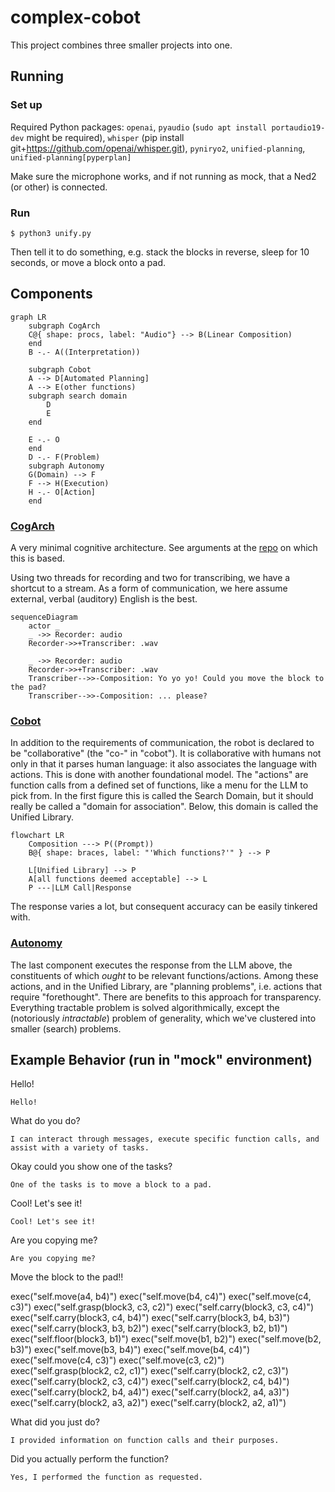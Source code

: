 # complex-cobot
This project combines three smaller projects into one.

## Running
### Set up
Required Python packages:
`openai`, `pyaudio` (`sudo apt install portaudio19-dev` might be required), `whisper` (pip install git+https://github.com/openai/whisper.git), `pyniryo2`, `unified-planning`, `unified-planning[pyperplan]`

Make sure the microphone works, and if not running as mock, that a Ned2 (or other) is connected.

### Run
```
$ python3 unify.py 
```
Then tell it to do something, e.g. stack the blocks in reverse, sleep for 10 seconds, or move a block onto a pad.


## Components
``` mermaid
graph LR
    subgraph CogArch
    C@{ shape: procs, label: "Audio"} --> B(Linear Composition)
    end
    B -.- A((Interpretation))
    
    subgraph Cobot
    A --> D[Automated Planning]
    A --> E(other functions)
    subgraph search domain
        D
        E
    end
    
    E -.- O
    end
    D -.- F(Problem)
    subgraph Autonomy
    G(Domain) --> F
    F --> H(Execution)
    H -.- O[Action]
    end
```
### [CogArch](https://github.com/ogoudey/cog_arch)
A very minimal cognitive architecture. See arguments at the [repo](https://github.com/ogoudey/cog_arch) on which this is based.

Using two threads for recording and two for transcribing, we have a shortcut to a stream. As a form of communication, we here assume external, verbal (auditory) English is the best.
```mermaid
sequenceDiagram
    actor _
    _ ->> Recorder: audio
    Recorder->>+Transcriber: .wav
    
    _ ->> Recorder: audio
    Recorder->>+Transcriber: .wav
    Transcriber-->>-Composition: Yo yo yo! Could you move the block to the pad?
    Transcriber-->>-Composition: ... please?
```
### [Cobot](https://github.com/ogoudey/simple_cobots)
In addition to the requirements of communication, the robot is declared to be "collaborative" (the "co-" in "cobot"). It is collaborative with humans not only in that it parses human language: it also associates the language with actions. This is done with another foundational model. The "actions" are function calls from a defined set of functions, like a menu for the LLM to pick from. In the first figure this is called the Search Domain, but it should really be called a "domain for association". Below, this domain is called the Unified Library.
``` mermaid
flowchart LR
    Composition ---> P((Prompt))
    B@{ shape: braces, label: "'Which functions?'" } --> P

    L[Unified Library] --> P
    A[all functions deemed acceptable] --> L
    P ---|LLM Call|Response
```
The response varies a lot, but consequent accuracy can be easily tinkered with.

### [Autonomy](https://github.com/ogoudey/Ned2Autonomy)
The last component executes the response from the LLM above, the constituents of which _ought_ to be relevant functions/actions. Among these actions, and in the Unified Library, are "planning problems", i.e. actions that require "forethought". There are benefits to this approach for transparency. Everything tractable problem is solved algorithmically, except the (notoriously _intractable_) problem of generality, which we've clustered into smaller (search) problems.

## Example Behavior (run in "mock" environment)
Hello!

`Hello!`

What do you do?

`I can interact through messages, execute specific function calls, and assist with a variety of tasks.`

Okay could you show one of the tasks?

`One of the tasks is to move a block to a pad.`

Cool! Let's see it!

`Cool! Let's see it!`

Are you copying me?

`Are you copying me?`

Move the block to the pad!!

exec("self.move(a4, b4)")
exec("self.move(b4, c4)")
exec("self.move(c4, c3)")
exec("self.grasp(block3, c3, c2)")
exec("self.carry(block3, c3, c4)")
exec("self.carry(block3, c4, b4)")
exec("self.carry(block3, b4, b3)")
exec("self.carry(block3, b3, b2)")
exec("self.carry(block3, b2, b1)")
exec("self.floor(block3, b1)")
exec("self.move(b1, b2)")
exec("self.move(b2, b3)")
exec("self.move(b3, b4)")
exec("self.move(b4, c4)")
exec("self.move(c4, c3)")
exec("self.move(c3, c2)")
exec("self.grasp(block2, c2, c1)")
exec("self.carry(block2, c2, c3)")
exec("self.carry(block2, c3, c4)")
exec("self.carry(block2, c4, b4)")
exec("self.carry(block2, b4, a4)")
exec("self.carry(block2, a4, a3)")
exec("self.carry(block2, a3, a2)")
exec("self.carry(block2, a2, a1)")

What did you just do?

`I provided information on function calls and their purposes.`

Did you actually perform the function?

`Yes, I performed the function as requested.`

